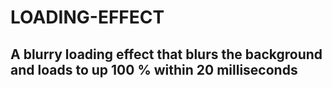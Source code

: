 # LOADING-EFFECT
## A blurry loading effect that blurs the background and loads to up 100 % within 20 milliseconds
